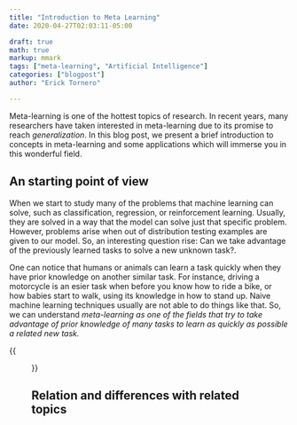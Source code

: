 ```yaml
---
title: "Introduction to Meta Learning"
date: 2020-04-27T02:03:11-05:00

draft: true
math: true
markup: mmark
tags: ["meta-learning", "Artificial Intelligence"]
categories: ["blogpost"]
author: "Erick Tornero"

---
```


Meta-learning is one of the hottest topics of research. In recent years, many researchers have taken interested in meta-learning due to its promise to reach *generalization*. In this blog post, we present a brief introduction to concepts in meta-learning and some applications which will immerse you in this wonderful field.

## An starting point of view

When we start to study many of the problems that machine learning can solve, such as classification, regression, or reinforcement learning. Usually, they are solved in a way that the model can solve just that specific problem. However, problems arise when out of distribution testing examples are given to our model. So, an interesting question rise: Can we take advantage of the previously learned tasks to solve a new unknown task?.

One can notice that humans or animals can learn a task quickly when they have prior knowledge on another similar task. For instance, driving a motorcycle is an esier task when before you know how to ride a bike, or how babies start to walk, using its knowledge in how to stand up. Naive machine learning techniques usually are not able to do things like that. So, we can understand *meta-learning as one of the fields that try to take advantage of prior knowledge of many tasks to learn as quickly as possible a related new task.*

{{<figure src="https://ericktornero.github.io/blog/images/metalearn/babywalk.gif" caption="**Figure 1**, Babies can take advantage of its knowledge in how to stand-up to start to walk">}}

## Relation and differences with related topics






